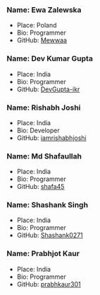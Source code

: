 ### Name: Ewa Zalewska
- Place: Poland
- Bio: Programmer
- GitHub: [Mewwaa](https://github.com/Mewwaa)

### Name: Dev Kumar Gupta
- Place: India
- Bio: Programmer
- GitHub: [DevGupta-ikr](https://github.com/DevGupta-ikr)

### Name: Rishabh Joshi
- Place: India
- Bio: Developer
- GitHub: [iamrishabhjoshi](https://github.com/iamrishabhjoshi)

### Name: Md Shafaullah
- Place: India
- Bio: Programmer
- GitHub: [shafa45](https://github.com/shafa45)

### Name: Shashank Singh
- Place: India
- Bio: Programmer
- GitHub: [Shashank0271](https://github.com/Shashank0271)

### Name: Prabhjot Kaur
- Place: India
- Bio: Programmer
- GitHub: [prabhkaur301](https://github.com/prabhkaur301)

